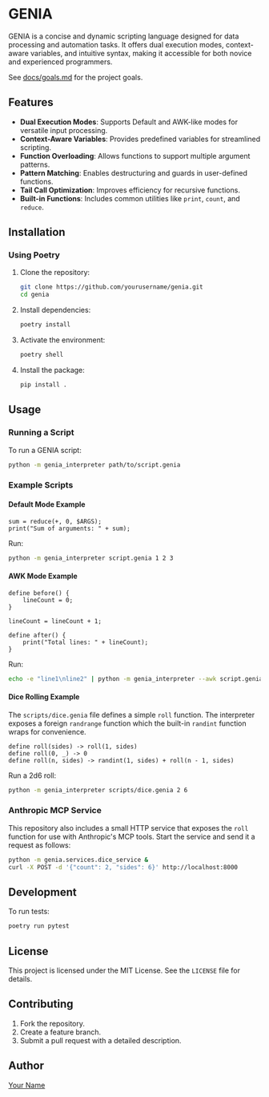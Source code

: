 # GENIA

GENIA is a concise and dynamic scripting language designed for data processing and automation tasks. It offers dual execution modes, context-aware variables, and intuitive syntax, making it accessible for both novice and experienced programmers.

See [docs/goals.md](docs/goals.md) for the project goals.

## Features

- **Dual Execution Modes**: Supports Default and AWK-like modes for versatile input processing.
- **Context-Aware Variables**: Provides predefined variables for streamlined scripting.
- **Function Overloading**: Allows functions to support multiple argument patterns.
- **Pattern Matching**: Enables destructuring and guards in user-defined functions.
- **Tail Call Optimization**: Improves efficiency for recursive functions.
- **Built-in Functions**: Includes common utilities like `print`, `count`, and `reduce`.

## Installation

### Using Poetry

1. Clone the repository:
   ```bash
   git clone https://github.com/yourusername/genia.git
   cd genia
   ```

2. Install dependencies:
   ```bash
   poetry install
   ```

3. Activate the environment:
   ```bash
   poetry shell
   ```

4. Install the package:
   ```bash
   pip install .
   ```

## Usage

### Running a Script

To run a GENIA script:

```bash
python -m genia_interpreter path/to/script.genia
```

### Example Scripts

#### Default Mode Example

```genia
sum = reduce(+, 0, $ARGS);
print("Sum of arguments: " + sum);
```

Run:

```bash
python -m genia_interpreter script.genia 1 2 3
```

#### AWK Mode Example

```genia
define before() {
    lineCount = 0;
}

lineCount = lineCount + 1;

define after() {
    print("Total lines: " + lineCount);
}
```

Run:

```bash
echo -e "line1\nline2" | python -m genia_interpreter --awk script.genia
```

#### Dice Rolling Example

The `scripts/dice.genia` file defines a simple `roll` function. The interpreter
exposes a foreign `randrange` function which the built-in `randint` function
wraps for convenience.

```genia
define roll(sides) -> roll(1, sides)
define roll(0, _) -> 0
define roll(n, sides) -> randint(1, sides) + roll(n - 1, sides)
```

Run a 2d6 roll:

```bash
python -m genia_interpreter scripts/dice.genia 2 6
```

### Anthropic MCP Service

This repository also includes a small HTTP service that exposes the `roll`
function for use with Anthropic's MCP tools. Start the service and send it a
request as follows:

```bash
python -m genia.services.dice_service &
curl -X POST -d '{"count": 2, "sides": 6}' http://localhost:8000
```


## Development

To run tests:

```bash
poetry run pytest
```

## License

This project is licensed under the MIT License. See the `LICENSE` file for details.

## Contributing

1. Fork the repository.
2. Create a feature branch.
3. Submit a pull request with a detailed description.

## Author

[Your Name](https://github.com/yourusername)
